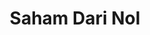 ---
title: Saham Dari Nol
img: 
content:
  - uGzToPCX8nU
  - XQwUFRKLevg
  - N4L2e7vr6OM
  - zIxJb5UXHFw
  - xsQXz_glug4
  - 5Nh7py4sUTo
  - KogejuJk6lY
  - vLYoYsKWY5U
---